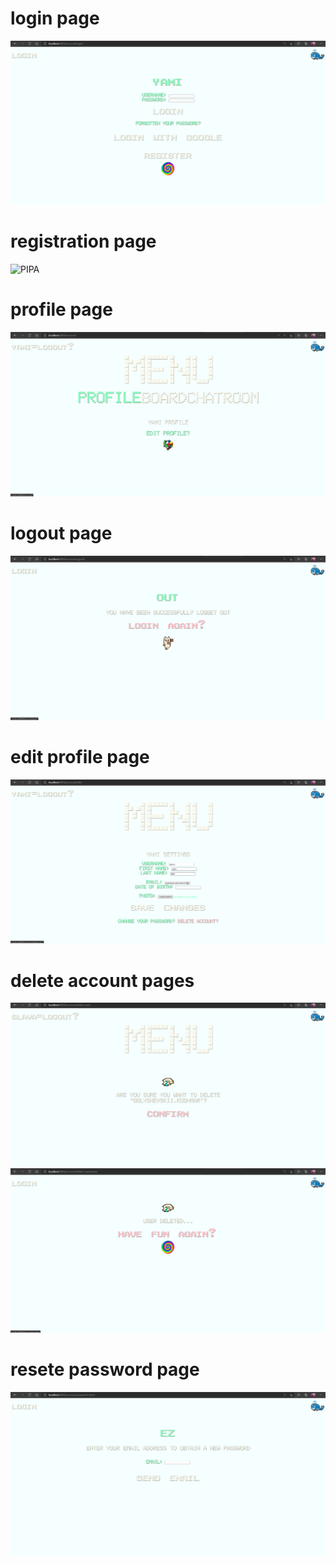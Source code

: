 # login page
![PIPA](pipa(login).png)
# registration page
![PIPA](pipa(registartion).png)
# profile page
![PIPA](pipa(profile).png)
# logout page
![PIPA](pipa(logout).png)
# edit profile page
![PIPA](pipa(edit).png)
# delete account pages
![PIPA](pipa(confirmation).png)
![PIPA](pipa(userdelete).png)
# resete password page
![PIPA](pipa(resetepassword).png)
